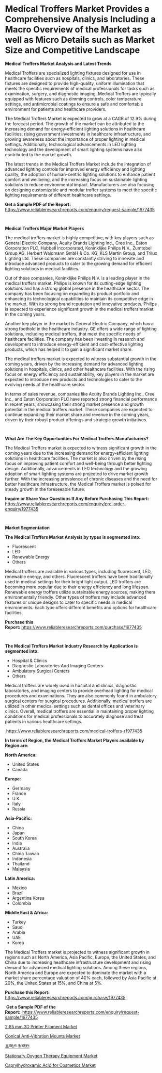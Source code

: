 <p><h1>Medical Troffers Market Provides a Comprehensive Analysis Including a Macro Overview of the Market as well as Micro Details such as Market Size and Competitive Landscape</h1></p><p><strong>Medical Troffers Market Analysis and Latest Trends</strong></p>
<p><p>Medical Troffers are specialized lighting fixtures designed for use in healthcare facilities such as hospitals, clinics, and laboratories. These fixtures are designed to provide high-quality, uniform illumination that meets the specific requirements of medical professionals for tasks such as examination, surgery, and diagnostic imaging. Medical Troffers are typically equipped with features such as dimming controls, color temperature settings, and antimicrobial coatings to ensure a safe and comfortable environment for patients and healthcare providers.</p><p>The Medical Troffers Market is expected to grow at a CAGR of 12.9% during the forecast period. The growth of the market can be attributed to the increasing demand for energy-efficient lighting solutions in healthcare facilities, rising government investments in healthcare infrastructure, and growing awareness about the importance of proper lighting in medical settings. Additionally, technological advancements in LED lighting technology and the development of smart lighting systems have also contributed to the market growth.</p><p>The latest trends in the Medical Troffers Market include the integration of advanced lighting controls for improved energy efficiency and lighting quality, the adoption of human-centric lighting solutions to enhance patient comfort and wellbeing, and the increasing focus on sustainable lighting solutions to reduce environmental impact. Manufacturers are also focusing on designing customizable and modular troffer systems to meet the specific lighting requirements of different healthcare settings.</p></p>
<p><strong>Get a Sample PDF of the Report:&nbsp;</strong> <a href="https://www.reliableresearchreports.com/enquiry/request-sample/1977435">https://www.reliableresearchreports.com/enquiry/request-sample/1977435</a></p>
<p>&nbsp;</p>
<p><strong>Medical Troffers Major Market Players</strong></p>
<p><p>The medical troffers market is highly competitive, with key players such as General Electric Company, Acuity Brands Lighting Inc., Cree Inc., Eaton Corporation PLC, Hubbell Incorporated, Koninklijke Philips N.V., Zumtobel Group AG, Herbert Waldmann GmbH & Co. KG, KLS Martin Group, and Trilux Lighting Ltd. These companies are constantly striving to innovate and introduce advanced products to cater to the growing demand for efficient lighting solutions in medical facilities.</p><p>Out of these companies, Koninklijke Philips N.V. is a leading player in the medical troffers market. Philips is known for its cutting-edge lighting solutions and has a strong global presence in the healthcare sector. The company has been focusing on expanding its product portfolio and enhancing its technological capabilities to maintain its competitive edge in the market. With its strong brand reputation and innovative products, Philips is expected to experience significant growth in the medical troffers market in the coming years.</p><p>Another key player in the market is General Electric Company, which has a strong foothold in the healthcare industry. GE offers a wide range of lighting solutions, including medical troffers, that meet the specific needs of healthcare facilities. The company has been investing in research and development to introduce energy-efficient and cost-effective lighting products, which has helped it to gain a significant market share.</p><p>The medical troffers market is expected to witness substantial growth in the coming years, driven by the increasing demand for advanced lighting solutions in hospitals, clinics, and other healthcare facilities. With the rising focus on energy efficiency and sustainability, key players in the market are expected to introduce new products and technologies to cater to the evolving needs of the healthcare sector.</p><p>In terms of sales revenue, companies like Acuity Brands Lighting Inc., Cree Inc., and Eaton Corporation PLC have reported strong financial performance in recent years, showcasing their strong market presence and growth potential in the medical troffers market. These companies are expected to continue expanding their market share and revenue in the coming years, driven by their robust product offerings and strategic growth initiatives.</p></p>
<p>&nbsp;</p>
<p><strong>What Are The Key Opportunities For Medical Troffers Manufacturers?</strong></p>
<p><p>The Medical Troffers market is expected to witness significant growth in the coming years due to the increasing demand for energy-efficient lighting solutions in healthcare facilities. The market is also driven by the rising focus on improving patient comfort and well-being through better lighting design. Additionally, advancements in LED technology and the growing adoption of smart lighting systems are projected to drive market growth further. With the increasing prevalence of chronic diseases and the need for better healthcare infrastructure, the Medical Troffers market is poised for steady growth in the foreseeable future.</p></p>
<p><strong>Inquire or Share Your Questions If Any Before Purchasing This Report:</strong> <a href="https://www.reliableresearchreports.com/enquiry/pre-order-enquiry/1977435">https://www.reliableresearchreports.com/enquiry/pre-order-enquiry/1977435</a></p>
<p>&nbsp;</p>
<p><strong>Market Segmentation</strong></p>
<p><strong>The Medical Troffers Market Analysis by types is segmented into:</strong></p>
<p><ul><li>Fluorescent</li><li>LED</li><li>Renewable Energy</li><li>Others</li></ul></p>
<p><p>Medical troffers are available in various types, including fluorescent, LED, renewable energy, and others. Fluorescent troffers have been traditionally used in medical settings for their bright light output. LED troffers are becoming more popular due to their energy efficiency and long lifespan. Renewable energy troffers utilize sustainable energy sources, making them environmentally friendly. Other types of troffers may include advanced features or unique designs to cater to specific needs in medical environments. Each type offers different benefits and options for healthcare facilities.</p></p>
<p><strong>Purchase this Report:&nbsp;</strong><a href="https://www.reliableresearchreports.com/purchase/1977435">https://www.reliableresearchreports.com/purchase/1977435</a></p>
<p>&nbsp;</p>
<p><strong>The Medical Troffers Market Industry Research by Application is segmented into:</strong></p>
<p><ul><li>Hospital & Clinics</li><li>Diagnostic Laboratories And Imaging Centers</li><li>Ambulatory Surgical Centers</li><li>Others</li></ul></p>
<p><p>Medical troffers are widely used in hospital and clinics, diagnostic laboratories, and imaging centers to provide overhead lighting for medical procedures and examinations. They are also commonly found in ambulatory surgical centers for surgical procedures. Additionally, medical troffers are utilized in other medical settings such as dental offices and veterinary clinics. Overall, medical troffers are essential in maintaining proper lighting conditions for medical professionals to accurately diagnose and treat patients in various healthcare settings.</p></p>
<p><a href="https://www.reliableresearchreports.com/medical-troffers-r1977435">&nbsp;https://www.reliableresearchreports.com/medical-troffers-r1977435</a></p>
<p><strong>In terms of Region, the Medical Troffers Market Players available by Region are:</strong></p>
<p>
    <p> <strong> North America: </strong>
        <ul>
            <li>United States</li>
            <li>Canada</li>
        </ul>
        </p> 
    <p> <strong> Europe: </strong>
        <ul>
            <li>Germany</li>
            <li>France</li>
            <li>U.K.</li>
            <li>Italy</li>
            <li>Russia</li>
        </ul>
        </p> 
    <p> <strong> Asia-Pacific: </strong>
        <ul>
            <li>China</li>
            <li>Japan</li>
            <li>South Korea</li>
            <li>India</li>
            <li>Australia</li>
            <li>China Taiwan</li>
            <li>Indonesia</li>
            <li>Thailand</li>
            <li>Malaysia</li>
        </ul>
        </p> 
    <p> <strong> Latin America: </strong>
        <ul>
            <li>Mexico</li>
            <li>Brazil</li>
            <li>Argentina Korea</li>
            <li>Colombia</li>
        </ul>
        </p> 
    <p> <strong> Middle East & Africa: </strong>
        <ul>
            <li>Turkey</li>
            <li>Saudi</li>
            <li>Arabia</li>
            <li>UAE</li>
            <li>Korea</li>
        </ul>
    </p>
    </p>
<p><p>The Medical Troffers market is projected to witness significant growth in regions such as North America, Asia Pacific, Europe, the United States, and China due to increasing healthcare infrastructure development and rising demand for advanced medical lighting solutions. Among these regions, North America and Europe are expected to dominate the market with a market share percentage valuation of 40% each, followed by Asia Pacific at 20%, the United States at 15%, and China at 5%.</p></p>
<p><strong>Purchase this Report: </strong><a href="https://www.reliableresearchreports.com/purchase/1977435">https://www.reliableresearchreports.com/purchase/1977435</a></p>
<p>&nbsp;<strong>Get a Sample PDF of the Report:&nbsp;&nbsp;</strong><a href="https://www.reliableresearchreports.com/enquiry/request-sample/1977435">https://www.reliableresearchreports.com/enquiry/request-sample/1977435</a></p>
<p><strong></strong></p>
<p><p><a href="https://confirmed-shield-e13.notion.site/2-85-mm-3D-Printer-Filament-Market-Analysis-Its-CAGR-Market-Segmentation-and-Global-Industry-Overv-9f8b8fd38b264976b1c71a7fe59ff76f">2.85 mm 3D Printer Filament Market</a></p><p><a href="https://view.publitas.com/reportprime-1/conical-anti-vibration-mounts-market-size-and-market-trends-complete-industry-overview-2024-to-2031/">Conical Anti-Vibration Mounts Market</a></p><p><a href="https://github.com/fredrickeglers/Market-Research-Report-List-2/blob/main/246479347905.md">프랙션 컬렉터</a></p><p><a href="https://github.com/derrinmiltonellis35gcl/Market-Research-Report-List-2/blob/main/stationary-oxygen-therapy-equipment-market.md">Stationary Oxygen Therapy Equipment Market</a></p><p><a href="https://issuu.com/reportprime-2/docs/caprylhydroxamic-acid-for-cosmetics-market-size-20">Caprylhydroxamic Acid for Cosmetics Market</a></p></p>